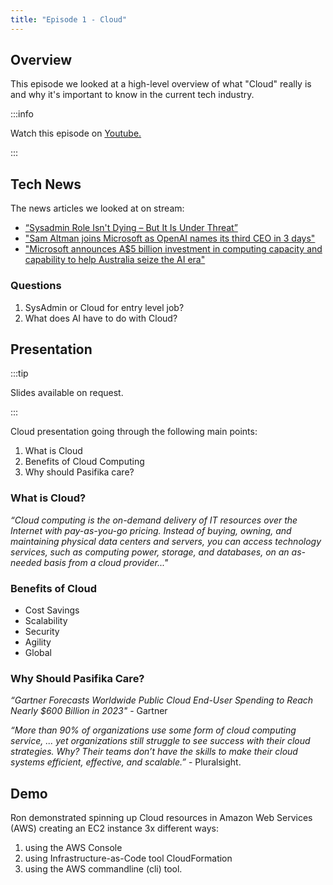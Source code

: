 ```yaml
---
title: "Episode 1 - Cloud"
--- 
```


## Overview

This episode we looked at a high-level overview of what "Cloud" really is and why it's important to know in the current tech industry.

:::info

Watch this episode on [Youtube.](https://www.youtube.com/live/H6wN3hvoMos?si=t1NjH0RK7h2VWANk)

:::

## Tech News

The news articles we looked at on stream:

- [“Sysadmin Role Isn't Dying – But It Is Under Threat”](https://www.itprotoday.com/it-operations/sysadmin-role-isnt-dying-it-under-threat)
- ["Sam Altman joins Microsoft as OpenAI names its third CEO in 3 days"](https://edition.cnn.com/2023/11/20/tech/sam-altman-joins-microsoft/index.html)
- ["Microsoft announces A$5 billion investment in computing capacity and capability to help Australia seize the AI era"](https://news.microsoft.com/en-au/features/microsoft-announces-a5-billion-investment-in-computing-capacity-and-capability-to-help-australia-seize-the-ai-era/)

### Questions
1. SysAdmin or Cloud for entry level job?
2. What does AI have to do with Cloud?

## Presentation

:::tip

Slides available on request.

:::

Cloud presentation going through the following main points:

1. What is Cloud
2. Benefits of Cloud Computing
3. Why should Pasifika care?

### What is Cloud?

_“Cloud computing is the on-demand delivery of IT resources over the Internet
with pay-as-you-go pricing. Instead of buying, owning, and maintaining
physical data centers and servers, you can access technology services, such
as computing power, storage, and databases, on an as-needed basis from a
cloud provider..."_

### Benefits of Cloud

- Cost Savings
- Scalability
- Security
- Agility
- Global

### Why Should Pasifika Care?

_“Gartner Forecasts Worldwide Public Cloud End-User
Spending to Reach Nearly $600 Billion in 2023"_ - Gartner

_“More than 90% of organizations use some form of
cloud computing service, ... yet organizations still
struggle to see success with their cloud strategies.
Why? Their teams don’t have the skills to make their
cloud systems efficient, effective, and scalable.”_ -
Pluralsight.

## Demo

Ron demonstrated spinning up Cloud resources in Amazon Web Services (AWS) creating an EC2 instance 3x different ways:

1. using the AWS Console
2. using Infrastructure-as-Code tool CloudFormation
3. using the AWS commandline (cli) tool.